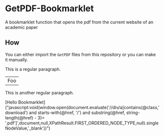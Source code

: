 # GetPDF-Bookmarklet
A bookmarklet function that opens the pdf from the current website of an academic paper

## How
You can either import the `GetPDF` files from this repository or you can make it manually.

This is a regular paragraph.

<table>
    <tr>
        <td>Foo</td>
    </tr>
</table>

This is another regular paragraph.

[Hello Bookmarklet]("javascript:void\(window.open\(document.evaluate\('//div/a\[contains\(@class,\'download\'\) and starts-with\(@href, \'/\'\) and substring\(@href, string-length(@href\) - 3)= \'.pdf\'\]',document,null,XPathResult.FIRST_ORDERED_NODE_TYPE,null\).singleNodeValue,'_blank'\)\)")
